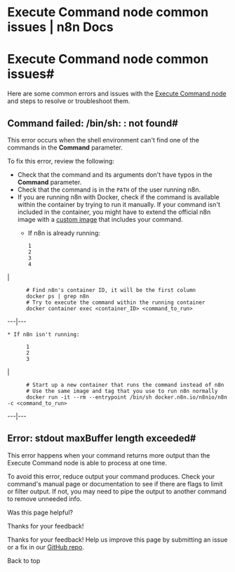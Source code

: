 # Execute Command node common issues | n8n Docs

[ ](https://github.com/n8n-io/n8n-docs/edit/main/docs/integrations/builtin/core-nodes/n8n-nodes-base.executecommand/common-issues.md "Edit this page")

# Execute Command node common issues#

Here are some common errors and issues with the [Execute Command node](../) and steps to resolve or troubleshoot them.

## Command failed: <command> /bin/sh: <command>: not found#

This error occurs when the shell environment can't find one of the commands in the **Command** parameter.

To fix this error, review the following:

  * Check that the command and its arguments don't have typos in the **Command** parameter.
  * Check that the command is in the `PATH` of the user running n8n. 
  * If you are running n8n with Docker, check if the command is available within the container by trying to run it manually. If your command isn't included in the container, you might have to extend the official n8n image with a [custom image](https://docs.docker.com/build/building/base-images/) that includes your command.
    * If n8n is already running: 
          
          1
          2
          3
          4

| 
          
          # Find n8n's container ID, it will be the first column
          docker ps | grep n8n
          # Try to execute the command within the running container
          docker container exec <container_ID> <command_to_run>
            
  
---|---  
  
    * If n8n isn't running: 
          
          1
          2
          3

| 
          
          # Start up a new container that runs the command instead of n8n
          # Use the same image and tag that you use to run n8n normally
          docker run -it --rm --entrypoint /bin/sh docker.n8n.io/n8nio/n8n -c <command_to_run>
            
  
---|---  
  

## Error: stdout maxBuffer length exceeded#

This error happens when your command returns more output than the Execute Command node is able to process at one time.

To avoid this error, reduce output your command produces. Check your command's manual page or documentation to see if there are flags to limit or filter output. If not, you may need to pipe the output to another command to remove unneeded info.

Was this page helpful? 

Thanks for your feedback! 

Thanks for your feedback! Help us improve this page by submitting an issue or a fix in our [GitHub repo](https://github.com/n8n-io/n8n-docs). 

Back to top